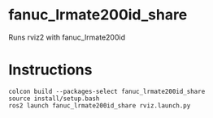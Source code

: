 # fanuc_lrmate200id_share
Runs rviz2 with fanuc_lrmate200id

# Instructions
```
colcon build --packages-select fanuc_lrmate200id_share
source install/setup.bash
ros2 launch fanuc_lrmate200id_share rviz.launch.py
```
